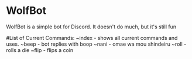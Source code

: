 # WolfBot
WolfBot is a simple bot for Discord. It doesn't do much, but it's still fun

#List of Current Commands:
    ~index - shows all current commands and uses.
    ~beep  - bot replies with boop
    ~nani  - omae wa mou shindeiru
    ~roll  - rolls a die
    ~flip  - flips a coin
